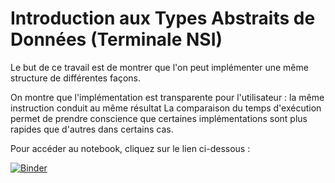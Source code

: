 # Introduction aux Types Abstraits de Données (Terminale NSI)

Le but de ce travail est de montrer que l'on peut implémenter une même structure de différentes façons.

On montre que l'implémentation est transparente pour l'utilisateur : la même instruction conduit au même résultat
La comparaison du temps d'exécution permet de prendre conscience que certaines implémentations sont plus rapides que d'autres dans certains cas.

Pour accéder au notebook, cliquez sur le lien ci-dessous :

[![Binder](https://mybinder.org/badge_logo.svg)](https://mybinder.org/v2/gh/josedelamare/NSI-TAD/master?filepath=temps_liste.iynb)
